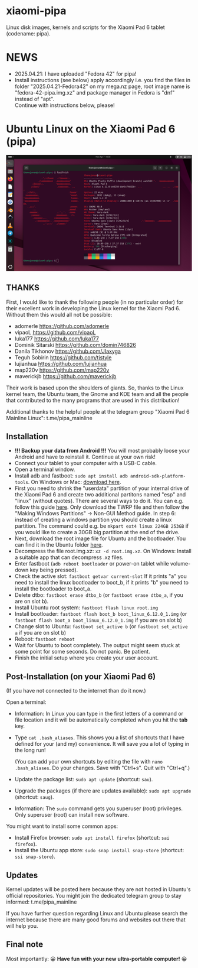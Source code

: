 # xiaomi-pipa
Linux disk images, kernels and scripts for the Xiaomi Pad 6 tablet (codename: pipa).

# NEWS
 - 2025.04.21: I have uploaded "Fedora 42" for pipa!  
 - Install instructions (see below) apply accordingly i.e. you find the files in folder "2025.04.21-Fedora42" on my mega.nz page, root image name is "fedora-42-pipa.img.xz" and package manager in Fedora is "dnf" instead of "apt".  
   Continue with instructions below, please!
  
# Ubuntu Linux on the Xiaomi Pad 6 (pipa)
![Ubuntu Linux on the Xiaomi Pad 6 (pipa)](ubuntu-pipa.png)
## THANKS
First, I would like to thank the following people (in no particular order) for their excellent work in developing the Linux kernel for the Xiaomi Pad 6. Without them this would all not be possible:
 - adomerle <https://github.com/adomerle>
 - vipaoL <https://github.com/vipaoL>
 - luka177 <https://github.com/luka177>
 - Dominik Sitarski <https://github.com/domin746826>
 - Danila Tikhonov <https://github.com/JIaxyga>
 - Teguh Sobirin <https://github.com/tjstyle>
 - lujianhua <https://github.com/lujianhua>
 - map220v <https://github.com/map220v>
 - maverickjb <https://github.com/maverickjb>

Their work is based upon the shoulders of giants. So, thanks to the Linux kernel team, the Ubuntu team, the Gnome and KDE team and all the people that contributed to the many programs that are used in this distribution!

Additional thanks to the helpful people at the telegram group "Xiaomi Pad 6 Mainline Linux": t.me/pipa_mainline

## Installation
 - **!!! Backup your data from Android !!!** You will most probably loose your Android and have to reinstall it. Continue at your own risk!
 - Connect your tablet to your computer with a USB-C cable.
 - Open a terminal window.
 - Install adb and fastboot: `sudo apt install adb android-sdk-platform-tools`. On Windows or Mac: [download here](https://developer.android.com/tools/releases/platform-tools).
 - First you need to shrink the "userdata" partition of your internal drive of the Xiaomi Pad 6 and create two additional partitons named "esp" and "linux" (without quotes). There are several ways to do it. You can e.g. follow this guide [here](https://xdaforums.com/t/pipa-how-to-install-windows-11-on-xiaomi-pad-6.4647419/). Only download the TWRP file and then follow the "Making Windows Partitions" -> Non-GUI Method guide. In step 6: instead of creating a windows partition you should create a linux partition. The command could e.g. be `mkpart ext4 linux 224GB 253GB` if you would like to create a 30GB big partition at the end of the drive.
 - Next, download the root image file for Ubuntu and the bootloader. You can find it in the Ubuntu folder [here](https://mega.nz/folder/TZ9wwaIQ#Ojwu-1KhPyaYv7QwBaJQlQ).
 - Decompress the file root.img.xz: `xz -d root.img.xz`. On Windows: Install a suitable app that can decompress .xz files.
 - Enter fastboot (`adb reboot bootloader` or power-on tablet while volume-down key being pressed).
 - Check the active slot: `fastboot getvar current-slot`
   If it prints "a" you need to install the linux bootloader to boot_b, if it prints "b" you need to install the bootloader to boot_a.
 - Delete dtbo: `fastboot erase dtbo_b` (or `fastboot erase dtbo_a`, if you are on slot b).
 - Install Ubuntu root system: `fastboot flash linux root.img`
 - Install bootloader: `fastboot flash boot_b boot_linux_6.12.0_1.img` (or `fastboot flash boot_a boot_linux_6.12.0_1.img` if you are on slot b)
 - Change slot to Ubuntu: `fastboot set_active b` (or `fastboot set_active a` if you are on slot b)
 - Reboot: `fastboot reboot`
 - Wait for Ubuntu to boot completely. The output might seem stuck at some point for some seconds. Do not panic. Be patient.
 - Finish the initial setup where you create your user account.

## Post-Installation (on your Xiaomi Pad 6)
(If you have not connected to the internet than do it now.)

Open a terminal:
 - Information: In Linux you can type in the first letters of a command or file location and it will be automatically completed when you hit the **tab** key.
 - Type `cat .bash_aliases`. This shows you a list of shortcuts that I have defined for your (and my) convenience. It will save you a lot of typing in the long run!
   
   (You can add your own shortcuts by editing the file with `nano .bash_aliases`. Do your changes. Save with "Ctrl+s". Quit with "Ctrl+q".)
 - Update the package list: `sudo apt update` (shortcut: `sau`).
 - Upgrade the packages (if there are updates available): `sudo apt upgrade` (shortcut: `saug`).
 - Information: The `sudo` command gets you superuser (root) privileges. Only superuser (root) can install new software.

You might want to install some common apps:
 - Install Firefox browser: `sudo apt install firefox` (shortcut: `sai firefox`).
 - Install the Ubuntu app store: `sudo snap install snap-store` (shortcut: `ssi snap-store`).

## Updates
Kernel updates will be posted here because they are not hosted in Ubuntu's official repositories. You might join the dedicated telegram group to stay informed: t.me/pipa_mainline

If you have further question regarding Linux and Ubuntu please search the internet because there are many good forums and websites out there that will help you.

## Final note
Most importantly: 😀 **Have fun with your new ultra-portable computer!** 😀
